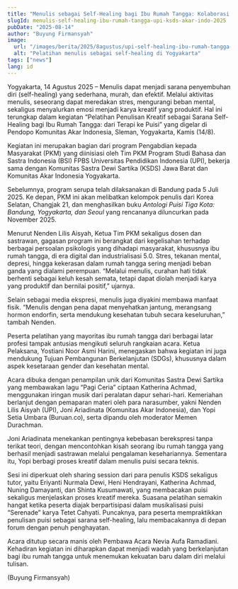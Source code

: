 ```yaml
---
title: "Menulis sebagai Self-Healing bagi Ibu Rumah Tangga: Kolaborasi UPI, KSDS Jabar, dan Komunitas Akar Indonesia di Yogyakarta"
slugId: menulis-self-healing-ibu-rumah-tangga-upi-ksds-akar-indo-2025
pubDate: "2025-08-14"
author: "Buyung Firmansyah"
image:
  url: "/images/berita/2025/8agustus/upi-self-healing-ibu-rumah-tangga-2025.webp"
  alt: "Pelatihan menulis sebagai self-healing di Yogyakarta"
tags: ["news"]
lang: id
---
```


Yogyakarta, 14 Agustus 2025 – Menulis dapat menjadi sarana penyembuhan diri (self-healing) yang sederhana, murah, dan efektif. Melalui aktivitas menulis, seseorang dapat meredakan stres, mengurangi beban mental, sekaligus menyalurkan emosi menjadi karya kreatif yang produktif. Hal ini terungkap dalam kegiatan “Pelatihan Penulisan Kreatif sebagai Sarana Self-Healing bagi Ibu Rumah Tangga: dari Terapi ke Puisi” yang digelar di Pendopo Komunitas Akar Indonesia, Sleman, Yogyakarta, Kamis (14/8).  

Kegiatan ini merupakan bagian dari program Pengabdian kepada Masyarakat (PKM) yang diinisiasi oleh Tim PKM Program Studi Bahasa dan Sastra Indonesia (BSI) FPBS Universitas Pendidikan Indonesia (UPI), bekerja sama dengan Komunitas Sastra Dewi Sartika (KSDS) Jawa Barat dan Komunitas Akar Indonesia Yogyakarta.  

Sebelumnya, program serupa telah dilaksanakan di Bandung pada 5 Juli 2025. Ke depan, PKM ini akan melibatkan kelompok penulis dari Korea Selatan, Changjak 21, dan menghasilkan buku *Antologi Puisi Tiga Kota: Bandung, Yogyakarta, dan Seoul* yang rencananya diluncurkan pada November 2025.  

Menurut Nenden Lilis Aisyah, Ketua Tim PKM sekaligus dosen dan sastrawan, gagasan program ini berangkat dari kegelisahan terhadap berbagai persoalan psikologis yang dihadapi masyarakat, khususnya ibu rumah tangga, di era digital dan industrialisasi 5.0. Stres, tekanan mental, depresi, hingga kekerasan dalam rumah tangga sering menjadi beban ganda yang dialami perempuan. “Melalui menulis, curahan hati tidak berhenti sebagai keluh kesah semata, tetapi dapat diolah menjadi karya yang produktif dan bernilai positif,” ujarnya.  

Selain sebagai media ekspresi, menulis juga diyakini membawa manfaat fisik. “Menulis dengan pena dapat menyehatkan jantung, merangsang hormon endorfin, serta mendukung kesehatan tubuh secara keseluruhan,” tambah Nenden.  

Peserta pelatihan yang mayoritas ibu rumah tangga dari berbagai latar profesi tampak antusias mengikuti seluruh rangkaian acara. Ketua Pelaksana, Yostiani Noor Asmi Harini, menegaskan bahwa kegiatan ini juga mendukung Tujuan Pembangunan Berkelanjutan (SDGs), khususnya dalam aspek kesetaraan gender dan kesehatan mental.  

Acara dibuka dengan penampilan unik dari Komunitas Sastra Dewi Sartika yang membawakan lagu “Pagi Ceria” ciptaan Katherina Achmad, menggunakan iringan musik dari peralatan dapur sehari-hari. Kemeriahan berlanjut dengan pemaparan materi oleh para narasumber, yakni Nenden Lilis Aisyah (UPI), Joni Ariadinata (Komunitas Akar Indonesia), dan Yopi Setia Umbara (Buruan.co), serta dipandu oleh moderator Memen Durachman.  

Joni Ariadinata menekankan pentingnya kebebasan berekspresi tanpa terikat teori, dengan mencontohkan kisah seorang ibu rumah tangga yang berhasil menjadi sastrawan melalui pengalaman kesehariannya. Sementara itu, Yopi berbagi proses kreatif dalam menulis puisi secara teknis.  

Sesi ini diperkuat oleh sharing session dari para penulis KSDS sekaligus tutor, yaitu Eriyanti Nurmala Dewi, Heni Hendrayani, Katherina Achmad, Nuning Damayanti, dan Shinta Kusumawati, yang membacakan puisi sekaligus menjelaskan proses kreatif mereka. Suasana pelatihan semakin hangat ketika peserta diajak berpartisipasi dalam musikalisasi puisi “Serenade” karya Tetet Cahyati. Puncaknya, para peserta mempraktikkan penulisan puisi sebagai sarana self-healing, lalu membacakannya di depan forum dengan penuh penghayatan.  

Acara ditutup secara manis oleh Pembawa Acara Nevia Aufa Ramadiani. Kehadiran kegiatan ini diharapkan dapat menjadi wadah yang berkelanjutan bagi ibu rumah tangga untuk menemukan kekuatan baru dalam diri melalui tulisan.  

(Buyung Firmansyah)
